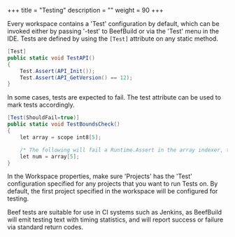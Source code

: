 +++
title = "Testing"
description = ""
weight = 90
+++

Every workspace contains a 'Test' configuration by default, which can be invoked either by passing '-test' to BeefBuild or via the 'Test' menu in the IDE. Tests are defined by using the `[Test]` attribute on any static method.

```C#
[Test]
public static void TestAPI()
{
	Test.Assert(API_Init());
	Test.Assert(API_GetVersion() == 12);
}
```

In some cases, tests are expected to fail. The test attribute can be used to mark tests accordingly.

```C#
[Test(ShouldFail=true)]
public static void TestBoundsCheck()
{
	let array = scope int8[5];

	/* The following will fail a Runtime.Assert in the array indexer, thus failing the test */
	let num = array[5];
}
```

In the Workspace properties, make sure 'Projects' has the 'Test' configuration specified for any projects that you want to run Tests on. By default, the first project specified in the workspace will be configured for testing.

Beef tests are suitable for use in CI systems such as Jenkins, as BeefBuild will emit testing text with timing statistics, and will report success or failure via standard return codes.
